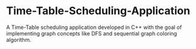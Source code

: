 # Time-Table-Scheduling-Application

A Time-Table scheduling application developed in C++ with the goal of implementing graph concepts like DFS and sequential graph coloring algorithm.

